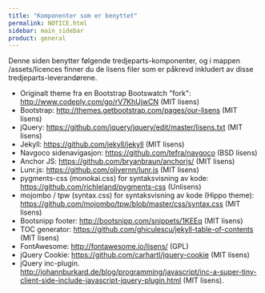 ```yaml
---
title: "Komponenter som er benyttet"
permalink: NOTICE.html
sidebar: main_sidebar
product: general
---
```


Denne siden benytter følgende tredjeparts-komponenter, og i mappen /assets/licences finner du de lisens filer som er påkrevd inkludert av disse tredjeparts-leverandørene.


* Originalt theme fra en Bootstrap Bootswatch "fork": http://www.codeply.com/go/rV7KhUjwCN (MIT lisens)
* Bootstrap: http://themes.getbootstrap.com/pages/our-lisens (MIT lisens)
* jQuery: https://github.com/jquery/jquery/edit/master/lisens.txt (MIT lisens)
* Jekyll: https://github.com/jekyll/jekyll (MIT lisens)
* Navgoco sidenavigasjon: https://github.com/tefra/navgoco (BSD lisens)
* Anchor JS: https://github.com/bryanbraun/anchorjs/ (MIT lisens)
* Lunr.js: https://github.com/olivernn/lunr.js (MIT lisens)
* pygments-css (monokai.css) for syntaksvisning av kode: https://github.com/richleland/pygments-css (Unlisens)
* mojombo / tpw (syntax.css) for syntaksvisning av kode (Hippo theme): https://github.com/mojombo/tpw/blob/master/css/syntax.css (MIT lisens)
* Bootsnipp footer: http://bootsnipp.com/snippets/1KEEq (MIT lisens)
* TOC generator: https://github.com/ghiculescu/jekyll-table-of-contents (MIT lisens)
* FontAwesome: http://fontawesome.io/lisens/ (GPL)
* jQuery Cookie: https://github.com/carhartl/jquery-cookie (MIT lisens)
* jQuery inc-plugin. http://johannburkard.de/blog/programming/javascript/inc-a-super-tiny-client-side-include-javascript-jquery-plugin.html (MIT lisens).
